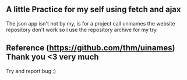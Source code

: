 ## A little Practice for my self using fetch and ajax 

The json app isn't not by my, is for a project call uninames the website repository don't work so i use the repository archive for my try 
## Reference (https://github.com/thm/uinames) Thank you <3 very much 

Try and report bug :)